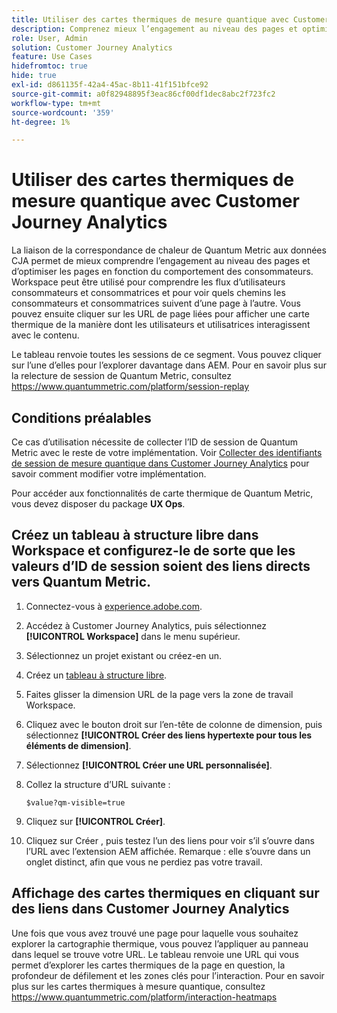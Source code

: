 ```yaml
---
title: Utiliser des cartes thermiques de mesure quantique avec Customer Journey Analytics
description: Comprenez mieux l’engagement au niveau des pages et optimisez les pages en fonction du comportement des consommateurs à l’aide des données de carte thermique Quantum Metric.
role: User, Admin
solution: Customer Journey Analytics
feature: Use Cases
hidefromtoc: true
hide: true
exl-id: d861135f-42a4-45ac-8b11-41f151bfce92
source-git-commit: a0f82948895f3eac86cf00df1dec8abc2f723fc2
workflow-type: tm+mt
source-wordcount: '359'
ht-degree: 1%

---
```


# Utiliser des cartes thermiques de mesure quantique avec Customer Journey Analytics

La liaison de la correspondance de chaleur de Quantum Metric aux données CJA permet de mieux comprendre l’engagement au niveau des pages et d’optimiser les pages en fonction du comportement des consommateurs. Workspace peut être utilisé pour comprendre les flux d’utilisateurs consommateurs et consommatrices et pour voir quels chemins les consommateurs et consommatrices suivent d’une page à l’autre. Vous pouvez ensuite cliquer sur les URL de page liées pour afficher une carte thermique de la manière dont les utilisateurs et utilisatrices interagissent avec le contenu.

Le tableau renvoie toutes les sessions de ce segment. Vous pouvez cliquer sur l’une d’elles pour l’explorer davantage dans AEM.  Pour en savoir plus sur la relecture de session de Quantum Metric, consultez https://www.quantummetric.com/platform/session-replay

## Conditions préalables

Ce cas d’utilisation nécessite de collecter l’ID de session de Quantum Metric avec le reste de votre implémentation. Voir [Collecter des identifiants de session de mesure quantique dans Customer Journey Analytics](collect-session-id.md) pour savoir comment modifier votre implémentation.

Pour accéder aux fonctionnalités de carte thermique de Quantum Metric, vous devez disposer du package **UX Ops**.

## Créez un tableau à structure libre dans Workspace et configurez-le de sorte que les valeurs d’ID de session soient des liens directs vers Quantum Metric.

1. Connectez-vous à [experience.adobe.com](https://experience.adobe.com).
1. Accédez à Customer Journey Analytics, puis sélectionnez **[!UICONTROL Workspace]** dans le menu supérieur.
1. Sélectionnez un projet existant ou créez-en un.
1. Créez un [tableau à structure libre](/help/analysis-workspace/visualizations/freeform-table/freeform-table.md).
1. Faites glisser la dimension URL de la page vers la zone de travail Workspace.
1. Cliquez avec le bouton droit sur l’en-tête de colonne de dimension, puis sélectionnez **[!UICONTROL Créer des liens hypertexte pour tous les éléments de dimension]**.
1. Sélectionnez **[!UICONTROL Créer une URL personnalisée]**.
1. Collez la structure d’URL suivante :

   ```
   $value?qm-visible=true
   ```

1. Cliquez sur **[!UICONTROL Créer]**.

1. Cliquez sur Créer , puis testez l’un des liens pour voir s’il s’ouvre dans l’URL avec l’extension AEM affichée. Remarque : elle s’ouvre dans un onglet distinct, afin que vous ne perdiez pas votre travail.


## Affichage des cartes thermiques en cliquant sur des liens dans Customer Journey Analytics

Une fois que vous avez trouvé une page pour laquelle vous souhaitez explorer la cartographie thermique, vous pouvez l’appliquer au panneau dans lequel se trouve votre URL. Le tableau renvoie une URL qui vous permet d’explorer les cartes thermiques de la page en question, la profondeur de défilement et les zones clés pour l’interaction.  Pour en savoir plus sur les cartes thermiques à mesure quantique, consultez https://www.quantummetric.com/platform/interaction-heatmaps


